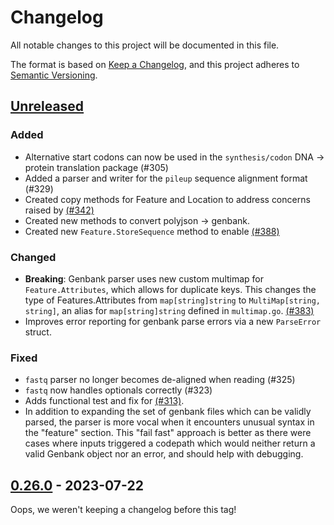 # Changelog

All notable changes to this project will be documented in this file.

The format is based on [Keep a Changelog](https://keepachangelog.com/en/1.0.0/),
and this project adheres to [Semantic Versioning](https://semver.org/spec/v2.0.0.html).

## [Unreleased]

### Added
- Alternative start codons can now be used in the `synthesis/codon` DNA -> protein translation package (#305)
- Added a parser and writer for the `pileup` sequence alignment format (#329)
- Created copy methods for Feature and Location to address concerns raised by [(#342)](https://github.com/TimothyStiles/poly/issues/342)
- Created new methods to convert polyjson -> genbank.
- Created new `Feature.StoreSequence` method to enable [(#388)](https://github.com/TimothyStiles/poly/issues/388)

### Changed
- **Breaking**: Genbank parser uses new custom multimap for `Feature.Attributes`, which allows for duplicate keys. This changes the type of Features.Attributes from `map[string]string` to `MultiMap[string, string]`, an alias for `map[string]string` defined in `multimap.go`. [(#383)](https://github.com/TimothyStiles/poly/issues/383)
- Improves error reporting for genbank parse errors via a new `ParseError` struct.

### Fixed
- `fastq` parser no longer becomes de-aligned when reading (#325)
- `fastq` now handles optionals correctly (#323)
- Adds functional test and fix for [(#313)](https://github.com/TimothyStiles/poly/issues/313).
- In addition to expanding the set of genbank files which can be validly parsed, the parser is more vocal when it encounters unusual syntax in the "feature" section. This "fail fast" approach is better as there were cases where inputs triggered a codepath which would neither return a valid Genbank object nor an error, and should help with debugging.

## [0.26.0] - 2023-07-22
Oops, we weren't keeping a changelog before this tag!

[unreleased]: https://github.com/TimothyStiles/poly/compare/v0.26.0...main
[0.26.0]: https://github.com/TimothyStiles/poly/releases/tag/v0.26.0